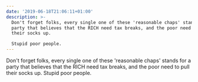 ```yaml
---
date: '2019-06-18T21:06:11+01:00'
description: >-
  Don't forget folks, every single one of these 'reasonable chaps' stands for a
  party that believes that the RICH need tax breaks, and the poor need to pull
  their socks up.

  Stupid poor people.
---
```

Don't forget folks, every single one of these 'reasonable chaps' stands for a party that believes that the RICH need tax breaks, and the poor need to pull their socks up.
Stupid poor people.
